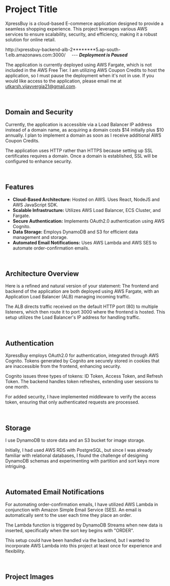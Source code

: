
# Project Title

XpressBuy is a cloud-based E-commerce application designed to provide a seamless shopping experience. This project leverages various AWS services to ensure scalability, security, and efficiency, making it a robust solution for online retail.

http://xpressbuy-backend-alb-2********5.ap-south-1.elb.amazonaws.com:3000/  &nbsp;&nbsp;&nbsp; --- ***Deployment is Paused***

The application is currently deployed using AWS Fargate, which is not included in the AWS Free Tier. I am utilizing AWS Coupon Credits to host the application, so I must pause the deployment when it's not in use. If you would like access to the application, please email me at utkarsh.vijayvergia21@gmail.com.


<br/>


## Domain and Security
Currently, the application is accessible via a Load Balancer IP address instead of a domain name, as acquiring a domain costs $14 initially plus $10 annually. I plan to implement a domain as soon as I receive additional AWS Coupon Credits.

The application uses HTTP rather than HTTPS because setting up SSL certificates requires a domain. Once a domain is established, SSL will be configured to enhance security.


<br/>


## Features
- **Cloud-Based Architecture:** Hosted on AWS. Uses React, NodeJS and AWS JavaScript SDK.
- **Scalable Infrastructure:** Utilizes AWS Load Balancer, ECS Cluster, and Fargate.
- **Secure Authentication:** Implements OAuth2.0 authentication using AWS Cognito.
- **Data Storage:** Employs DynamoDB and S3 for efficient data management and storage.
- **Automated Email Notifications:** Uses AWS Lambda and AWS SES to automate order-confirmation emails.


<br/>

## Architecture Overview
Here is a refined and natural version of your statement: The frontend and backend of the application are both deployed using AWS Fargate, with an Application Load Balancer (ALB) managing incoming traffic. 

The ALB directs traffic received on the default HTTP port (80) to multiple listeners, which then route it to port 3000 where the frontend is hosted. This setup utilizes the Load Balancer's IP address for handling traffic.


<br/>


## Authentication
XpressBuy employs OAuth2.0 for authentication, integrated through AWS Cognito. Tokens generated by Cognito are securely stored in cookies that are inaccessible from the frontend, enhancing security.

Cognito issues three types of tokens: ID Token, Access Token, and Refresh Token. The backend handles token refreshes, extending user sessions to one month.

For added security, I have implemented middleware to verify the access token, ensuring that only authenticated requests are processed.


<br/>


## Storage
I use DynamoDB to store data and an S3 bucket for image storage. 

Initially, I had used AWS RDS with PostgreSQL, but since I was already familiar with relational databases, I found the challenge of designing DynamoDB schemas and experimenting with partition and sort keys more intriguing.

<br/>


## Automated Email Notifications
For automating order-confirmation emails, I have utilized AWS Lambda in conjunction with Amazon Simple Email Service (SES). An email is automatically sent to the user each time they place an order.

The Lambda function is triggered by DynamoDB Streams when new data is inserted, specifically when the sort key begins with "ORDER". 

This setup could have been handled via the backend, but I wanted to incorporate AWS Lambda into this project at least once for experience and flexibility.


<br/>


## Project Images
